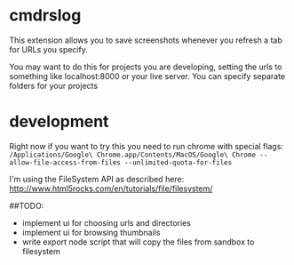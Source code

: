 # cmdrslog
This extension allows you to save screenshots whenever you refresh a tab for URLs you specify.  

You may want to do this for projects you are developing, setting the urls to something like localhost:8000 or your live server.
You can specify separate folders for your projects  


# development
Right now if you want to try this you need to run chrome with special flags:  
```/Applications/Google\ Chrome.app/Contents/MacOS/Google\ Chrome --allow-file-access-from-files --unlimited-quota-for-files```

I'm using the FileSystem API as described here:
http://www.html5rocks.com/en/tutorials/file/filesystem/  

##TODO:

* implement ui for choosing urls and directories
* implement ui for browsing thumbnails
* write export node script that will copy the files from sandbox to filesystem

